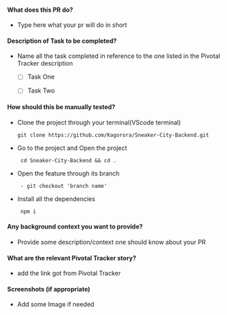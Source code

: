 #### What does this PR do?

- Type here what your pr will do in short

#### Description of Task to be completed?

- Name all the task completed in reference to the one listed in the Pivotal Tracker description

  - [ ] Task One

  - [ ] Task Two

#### How should this be manually tested?

- Clone the project through your terminal(VScode terminal)

      git clone https://github.com/Kagorora/Sneaker-City-Backend.git

- Go to the project and Open the project

       cd Sneaker-City-Backend && cd .

- Open the feature through its branch

       - git checkout 'branch name'

- Install all the dependencies

       npm i

#### Any background context you want to provide?

- Provide some description/context one should know about your PR

#### What are the relevant Pivotal Tracker story?

- add the link got from Pivotal Tracker

#### Screenshots (if appropriate)

- Add some Image if needed
